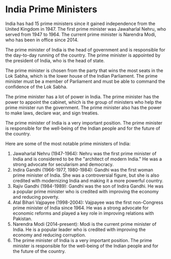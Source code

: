 # India Prime Ministers
India has had 15 prime ministers since it gained independence from the United Kingdom in 1947. The first prime minister was Jawaharlal Nehru, who served from 1947 to 1964. The current prime minister is Narendra Modi, who has been in office since 2014.

The prime minister of India is the head of government and is responsible for the day-to-day running of the country. The prime minister is appointed by the president of India, who is the head of state.

The prime minister is chosen from the party that wins the most seats in the Lok Sabha, which is the lower house of the Indian Parliament. The prime minister must be a member of Parliament and must be able to command the confidence of the Lok Sabha.

The prime minister has a lot of power in India. The prime minister has the power to appoint the cabinet, which is the group of ministers who help the prime minister run the government. The prime minister also has the power to make laws, declare war, and sign treaties.

The prime minister of India is a very important position. The prime minister is responsible for the well-being of the Indian people and for the future of the country.

Here are some of the most notable prime ministers of India:
1) Jawaharlal Nehru (1947-1964): Nehru was the first prime minister of India and is considered to be the "architect of modern India." He was a strong advocate for secularism and democracy.
2) Indira Gandhi (1966-1977, 1980-1984): Gandhi was the first woman prime minister of India. She was a controversial figure, but she is also credited with modernizing India and making it a more powerful country.
3) Rajiv Gandhi (1984-1989): Gandhi was the son of Indira Gandhi. He was a popular prime minister who is credited with improving the economy and reducing poverty.
4) Atal Bihari Vajpayee (1998-2004): Vajpayee was the first non-Congress prime minister of India since 1964. He was a strong advocate for economic reforms and played a key role in improving relations with Pakistan.
5) Narendra Modi (2014-present): Modi is the current prime minister of India. He is a popular leader who is credited with improving the economy and reducing corruption.
6) The prime minister of India is a very important position. The prime minister is responsible for the well-being of the Indian people and for the future of the country.
